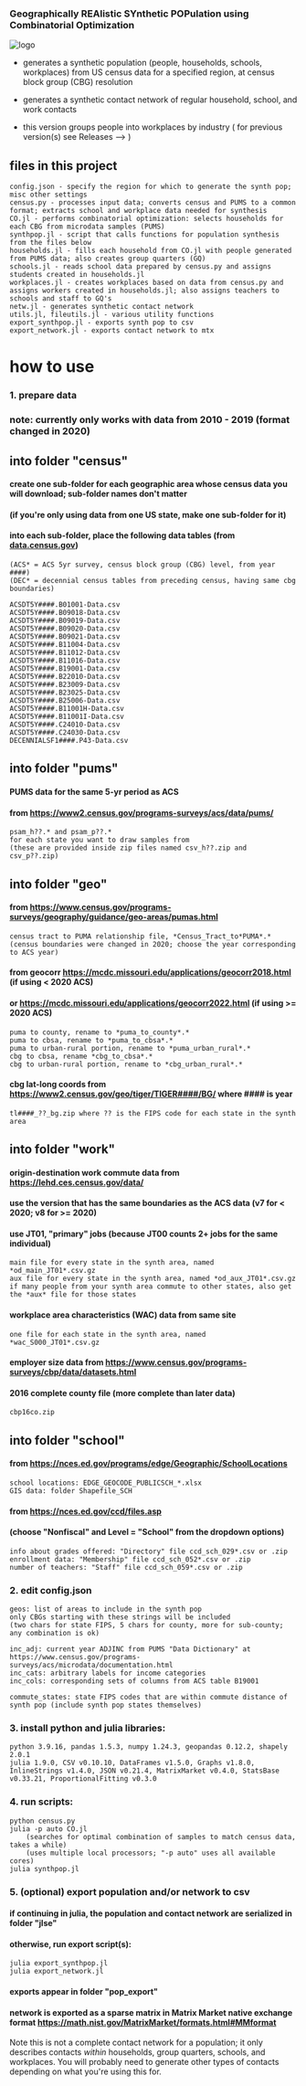 ### Geographically REAlistic SYnthetic POPulation using Combinatorial Optimization

![logo](greasypop-logo.png)


* generates a synthetic population (people, households, schools, workplaces) from US census data for a specified region, at census block group (CBG) resolution
* generates a synthetic contact network of regular household, school, and work contacts

* this version groups people into workplaces by industry ( for previous version(s) see Releases --> )

## files in this project

    config.json - specify the region for which to generate the synth pop; misc other settings
    census.py - processes input data; converts census and PUMS to a common format; extracts school and workplace data needed for synthesis
	CO.jl - performs combinatorial optimization: selects households for each CBG from microdata samples (PUMS)
	synthpop.jl - script that calls functions for population synthesis from the files below
	households.jl - fills each household from CO.jl with people generated from PUMS data; also creates group quarters (GQ)
	schools.jl - reads school data prepared by census.py and assigns students created in households.jl
	workplaces.jl - creates workplaces based on data from census.py and assigns workers created in households.jl; also assigns teachers to schools and staff to GQ's
	netw.jl - generates synthetic contact network
	utils.jl, fileutils.jl - various utility functions
	export_synthpop.jl - exports synth pop to csv
	export_network.jl - exports contact network to mtx

# how to use

### 1. prepare data

### note: currently only works with data from 2010 - 2019 (format changed in 2020)

## into folder "census"
#### create one sub-folder for each geographic area whose census data you will download; sub-folder names don't matter
#### (if you're only using data from one US state, make one sub-folder for it)
#### into each sub-folder, place the following data tables (from [data.census.gov](https://data.census.gov/))

    (ACS* = ACS 5yr survey, census block group (CBG) level, from year ####)
    (DEC* = decennial census tables from preceding census, having same cbg boundaries)

    ACSDT5Y####.B01001-Data.csv
    ACSDT5Y####.B09018-Data.csv
    ACSDT5Y####.B09019-Data.csv
    ACSDT5Y####.B09020-Data.csv
    ACSDT5Y####.B09021-Data.csv
    ACSDT5Y####.B11004-Data.csv
    ACSDT5Y####.B11012-Data.csv
    ACSDT5Y####.B11016-Data.csv
    ACSDT5Y####.B19001-Data.csv
    ACSDT5Y####.B22010-Data.csv
    ACSDT5Y####.B23009-Data.csv
    ACSDT5Y####.B23025-Data.csv
    ACSDT5Y####.B25006-Data.csv
    ACSDT5Y####.B11001H-Data.csv
    ACSDT5Y####.B11001I-Data.csv
    ACSDT5Y####.C24010-Data.csv
    ACSDT5Y####.C24030-Data.csv
    DECENNIALSF1####.P43-Data.csv


## into folder "pums"
#### PUMS data for the same 5-yr period as ACS
#### from https://www2.census.gov/programs-surveys/acs/data/pums/

    psam_h??.* and psam_p??.*
    for each state you want to draw samples from
    (these are provided inside zip files named csv_h??.zip and csv_p??.zip)

## into folder "geo"
#### from https://www.census.gov/programs-surveys/geography/guidance/geo-areas/pumas.html

    census tract to PUMA relationship file, *Census_Tract_to*PUMA*.*
    (census boundaries were changed in 2020; choose the year corresponding to ACS year)

#### from geocorr https://mcdc.missouri.edu/applications/geocorr2018.html (if using < 2020 ACS)
#### or https://mcdc.missouri.edu/applications/geocorr2022.html (if using >= 2020 ACS)

    puma to county, rename to *puma_to_county*.*
    puma to cbsa, rename to *puma_to_cbsa*.*
    puma to urban-rural portion, rename to *puma_urban_rural*.*
    cbg to cbsa, rename *cbg_to_cbsa*.*
    cbg to urban-rural portion, rename to *cbg_urban_rural*.*

#### cbg lat-long coords from https://www2.census.gov/geo/tiger/TIGER####/BG/ where #### is year

    tl####_??_bg.zip where ?? is the FIPS code for each state in the synth area


## into folder "work"
#### origin-destination work commute data from https://lehd.ces.census.gov/data/
#### use the version that has the same boundaries as the ACS data (v7 for < 2020; v8 for >= 2020)
#### use JT01, "primary" jobs (because JT00 counts 2+ jobs for the same individual)

    main file for every state in the synth area, named *od_main_JT01*.csv.gz
    aux file for every state in the synth area, named *od_aux_JT01*.csv.gz
    if many people from your synth area commute to other states, also get the *aux* file for those states

#### workplace area characteristics (WAC) data from same site

    one file for each state in the synth area, named *wac_S000_JT01*.csv.gz

#### employer size data from https://www.census.gov/programs-surveys/cbp/data/datasets.html
#### 2016 complete county file (more complete than later data)

    cbp16co.zip


## into folder "school"
#### from https://nces.ed.gov/programs/edge/Geographic/SchoolLocations

    school locations: EDGE_GEOCODE_PUBLICSCH_*.xlsx
    GIS data: folder Shapefile_SCH

#### from https://nces.ed.gov/ccd/files.asp
#### (choose "Nonfiscal" and Level = "School" from the dropdown options)

    info about grades offered: "Directory" file ccd_sch_029*.csv or .zip
    enrollment data: "Membership" file ccd_sch_052*.csv or .zip
    number of teachers: "Staff" file ccd_sch_059*.csv or .zip


### 2. edit config.json

    geos: list of areas to include in the synth pop
    only CBGs starting with these strings will be included
    (two chars for state FIPS, 5 chars for county, more for sub-county; any combination is ok)

    inc_adj: current year ADJINC from PUMS "Data Dictionary" at https://www.census.gov/programs-surveys/acs/microdata/documentation.html
    inc_cats: arbitrary labels for income categories
    inc_cols: corresponding sets of columns from ACS table B19001

    commute_states: state FIPS codes that are within commute distance of synth pop (include synth pop states themselves)

### 3. install python and julia libraries:

    python 3.9.16, pandas 1.5.3, numpy 1.24.3, geopandas 0.12.2, shapely 2.0.1
    julia 1.9.0, CSV v0.10.10, DataFrames v1.5.0, Graphs v1.8.0, InlineStrings v1.4.0, JSON v0.21.4, MatrixMarket v0.4.0, StatsBase v0.33.21, ProportionalFitting v0.3.0

### 4. run scripts:

    python census.py
    julia -p auto CO.jl 
        (searches for optimal combination of samples to match census data, takes a while)
        (uses multiple local processors; "-p auto" uses all available cores)
    julia synthpop.jl

### 5. (optional) export population and/or network to csv
#### if continuing in julia, the population and contact network are serialized in folder "jlse"
#### otherwise, run export script(s):

    julia export_synthpop.jl
    julia export_network.jl

#### exports appear in folder "pop_export"
#### network is exported as a sparse matrix in Matrix Market native exchange format https://math.nist.gov/MatrixMarket/formats.html#MMformat

Note this is not a complete contact network for a population; it only describes contacts *within* households, group quarters, schools, and workplaces. You will probably need to generate other types of contacts depending on what you're using this for.

